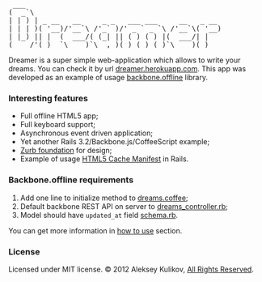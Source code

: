 <pre>
 ___
(  _`\
| | ) | _ __   __     _ _   ___ ___     __   _ __
| | | )( '__)/'__`\ /'_` )/' _ ` _ `\ /'__`\( '__)
| |_) || |  (  ___/( (_| || ( ) ( ) |(  ___/| |
(____/'(_)  `\____)`\__,_)(_) (_) (_)`\____)(_)
</pre>

Dreamer is a super simple web-application which allows to write your dreams. You can check it by url [dreamer.herokuapp.com](http://dreamer.herokuapp.com/).
This app was developed as an example of usage [backbone.offline](https://github.com/Ask11/backbone.offline) library. 

### Interesting features

* Full offline HTML5 app;
* Full keyboard support;
* Asynchronous event driven application; 
* Yet another Rails 3.2/Backbone.js/CoffeeScript example;
* [Zurb foundation](http://foundation.zurb.com/docs/index.php) for design;
* Example of usage [HTML5 Cache Manifest](http://www.whatwg.org/specs/web-apps/current-work/multipage/offline.html) in Rails.

### Backbone.offline requirements

1. Add one line to initialize method to [dreams.coffee](https://github.com/Ask11/dreamer/blob/master/app/assets/javascripts/collections/dreams.coffee);
2. Default backbone REST API on server to [dreams_controller.rb](https://github.com/Ask11/dreamer/blob/master/app/controllers/api/dreams_controller.rb);
3. Model should have `updated_at` field [schema.rb](https://github.com/Ask11/dreamer/blob/master/db/schema.rb).

You can get more information in [how to use](https://github.com/Ask11/backbone.offline#how-to-use) section.

### License

Licensed under MIT license. © 2012 Aleksey Kulikov, [All Rights Reserved](https://github.com/Ask11/dreamer/blob/master/LICENSE).
